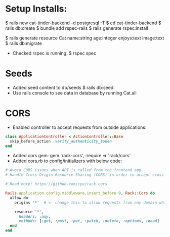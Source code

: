# Setup Installs:
  $ rails new cat-tinder-backend -d postgresql -T
  $ cd cat-tinder-backend
  $ rails db:create
  $ bundle add rspec-rails
  $ rails generate rspec:install

  $ rails generate resource Cat name:string age:integer enjoys:text image:text
  $ rails db:migrate

   - Checked rspec is running: $ rspec spec

# Seeds
- Added seed content to db/seeds
  $ rails db:seed
- Use rails console to see data in database by running Cat.all


# CORS
- Enabled controller to accept requests from outside applications:
```ruby
class ApplicationController < ActionController::Base
  skip_before_action :verify_authenticity_token
end
```
- Added cors gem: gem 'rack-cors', :require => 'rack/cors'
- Added cors.rb to config/initializers with below code:
```ruby
# Avoid CORS issues when API is called from the frontend app.
# Handle Cross-Origin Resource Sharing (CORS) in order to accept cross-origin AJAX requests.

# Read more: https://github.com/cyu/rack-cors

Rails.application.config.middleware.insert_before 0, Rack::Cors do
  allow do
    origins '*'  # <- change this to allow requests from any domain while in development.

    resource '*',
      headers: :any,
      methods: [:get, :post, :put, :patch, :delete, :options, :head]
  end
end
```